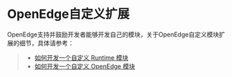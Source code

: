 # OpenEdge自定义扩展

OpenEdge支持并鼓励开发者能够开发自己的模块，关于OpenEdge自定义模块扩展的细节，具体请参考：

> + [如何开发一个自定义 Runtime 模块](../customize/How-to-develop-a-customize-runtime-for-function.md)
> + [如何开发一个自定义 OpenEdge 模块](../customize/How-to-develop-a-customize-module-for-OpenEdge.md)

